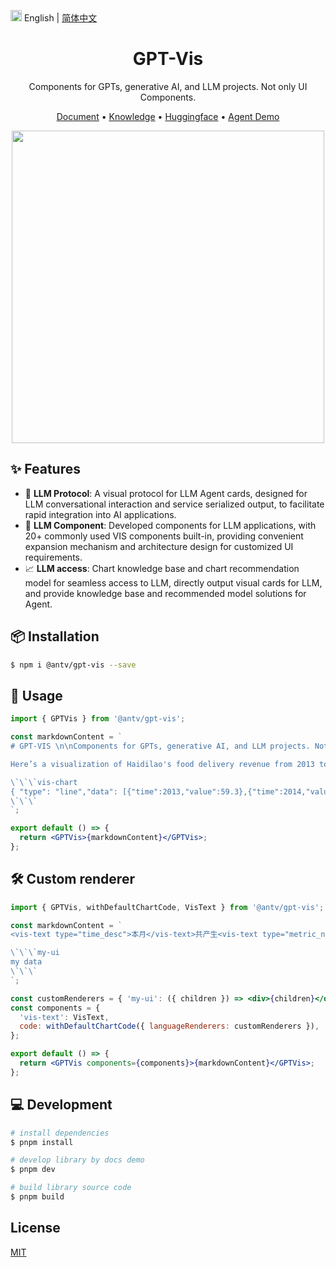 <img src="https://gw.alipayobjects.com/zos/antfincdn/R8sN%24GNdh6/language.svg" width="18"> English | [简体中文](./README.zh-CN.md)

<h1 align="center">GPT-Vis</h1>

<div align="center">

Components for GPTs, generative AI, and LLM projects. Not only UI Components.

<p align="center">
  <a href="https://gpt-vis.antv.com" target="_blank">Document</a> •
  <a href="/knowledges" target="_blank">Knowledge</a> •
  <a href="https://huggingface.co/antvis" target="_blank">Huggingface</a> •
  <a href="https://tbox.alipay.com/share/202410APr1n200110168?platform=WebService" target="_blank">Agent Demo</a>
</p>

<div align="center">
  <img src="https://github.com/eosphoros-ai/GPT-Vis/assets/17919400/c8804ffb-d3d6-45d3-846f-cf217681ab05" width=500">
</div>

</div>

## ✨ Features

- 🤖 **LLM Protocol**: A visual protocol for LLM Agent cards, designed for LLM conversational interaction and service serialized output, to facilitate rapid integration into AI applications.
- 🍡 **LLM Component**: Developed components for LLM applications, with 20+ commonly used VIS components built-in, providing convenient expansion mechanism and architecture design for customized UI requirements.
- 📈 **LLM access**: Chart knowledge base and chart recommendation model for seamless access to LLM, directly output visual cards for LLM, and provide knowledge base and recommended model solutions for Agent.

## 📦 Installation

```bash
$ npm i @antv/gpt-vis --save
```

## 🔨 Usage

```jsx
import { GPTVis } from '@antv/gpt-vis';

const markdownContent = `
# GPT-VIS \n\nComponents for GPTs, generative AI, and LLM projects. Not only UI Components.

Here’s a visualization of Haidilao's food delivery revenue from 2013 to 2022. You can see a steady increase over the years, with notable *growth* particularly in recent years.

\`\`\`vis-chart
{ "type": "line","data": [{"time":2013,"value":59.3},{"time":2014,"value":64.4},{"time":2015,"value":68.9},{"time":2016,"value":74.4},{"time":2017,"value":82.7},{"time":2018,"value":91.9},{"time":2019,"value":99.1},{"time":2020,"value":101.6},{"time":2021,"value":114.4},{"time":2022,"value":121}] }
\`\`\`
`;

export default () => {
  return <GPTVis>{markdownContent}</GPTVis>;
};
```

## 🛠 Custom renderer

```jsx
import { GPTVis, withDefaultChartCode, VisText } from '@antv/gpt-vis';

const markdownContent = `
<vis-text type="time_desc">本月</vis-text>共产生<vis-text type="metric_name">决策数量</vis-text><vis-text type="metric_value">2,783</vis-text>个，环比<vis-text type="trend_desc">增长</vis-text><vis-text type="ratio_value_pos">15.2%</vis-text>。<vis-text type="dim_name">高优先级决策</vis-text>占比<vis-text type="proportion">56.2%</vis-text>，呈现稳定<vis-text type="trend_desc" origin="[1, 2, 6, 18, 24, 48]">上升</vis-text>趋势，预计<vis-text type="time_desc">下月</vis-text>将突破<vis-text type="metric_value">3,000</vis-text>大关。

\`\`\`my-ui
my data
\`\`\`
`;

const customRenderers = { 'my-ui': ({ children }) => <div>{children}</div> };
const components = {
  'vis-text': VisText,
  code: withDefaultChartCode({ languageRenderers: customRenderers }),
};

export default () => {
  return <GPTVis components={components}>{markdownContent}</GPTVis>;
};
```

## 💻 Development

```bash
# install dependencies
$ pnpm install

# develop library by docs demo
$ pnpm dev

# build library source code
$ pnpm build
```

## License

[MIT](./LICENSE)
